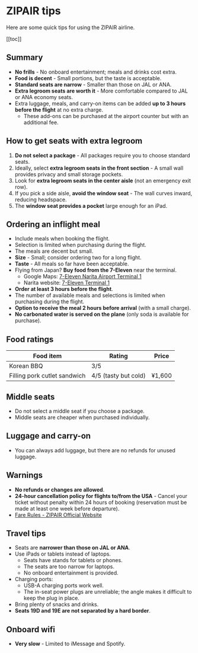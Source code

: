 # ZIPAIR tips

Here are some quick tips for using the ZIPAIR airline.

[[toc]]


## Summary

* **No frills** - No onboard entertainment; meals and drinks cost extra.
* **Food is decent** - Small portions, but the taste is acceptable.
* **Standard seats are narrow** - Smaller than those on JAL or ANA.
* **Extra legroom seats are worth it** - More comfortable compared to JAL or ANA economy seats.
* Extra luggage, meals, and carry-on items can be added **up to 3 hours before the flight** at no extra charge.
  * These add-ons can be purchased at the airport counter but with an additional fee.


## How to get seats with extra legroom

1. **Do not select a package** - All packages require you to choose standard seats.
2. Ideally, select **extra legroom seats in the front section** - A small wall provides privacy and small storage pockets.
3. Look for **extra legroom seats in the center aisle** (not an emergency exit row).
4. If you pick a side aisle, **avoid the window seat** - The wall curves inward, reducing headspace.
5. The **window seat provides a pocket** large enough for an iPad.


## Ordering an inflight meal

* Include meals when booking the flight.
* Selection is limited when purchasing during the flight.
* The meals are decent but small.
* **Size** - Small; consider ordering two for a long flight.
* **Taste** - All meals so far have been acceptable.
* Flying from Japan? **Buy food from the 7-Eleven** near the terminal.
  * Google Maps: [7-Eleven Narita Airport Terminal 1](https://maps.app.goo.gl/yW2jSrHjmbqnE3rw7)
  * Narita website: [7-Eleven Terminal 1](https://www.narita-airport.jp/en/map/?poi=16856599&bearing=59.5&zoom=18&pitch=0&lat=35.76412280000001&lng=140.38351439999997&building=b1f7eac9-464b-49df-aa67-24210e1f9b16&floor=3F)
* **Order at least 3 hours before the flight**.
* The number of available meals and selections is limited when purchasing during the flight.
* **Option to receive the meal 2 hours before arrival** (with a small charge).
* **No carbonated water is served on the plane** (only soda is available for purchase).


## Food ratings

| Food item                    | Rating               | Price  |
| ---------------------------- | -------------------- | ------ |
| Korean BBQ                   | 3/5                  |        |
| Filling pork cutlet sandwich | 4/5 (tasty but cold) | ¥1,600 |


## Middle seats

* Do not select a middle seat if you choose a package.
* Middle seats are cheaper when purchased individually.


## Luggage and carry-on

* You can always add luggage, but there are no refunds for unused luggage.


## Warnings

* **No refunds or changes are allowed**.
* **24-hour cancellation policy for flights to/from the USA** - Cancel your ticket without penalty within 24 hours of booking (reservation must be made at least one week before departure).
* [Fare Rules - ZIPAIR Official Website](https://www.zipair.net/en/farerules)


## Travel tips

* Seats are **narrower than those on JAL or ANA**.
* Use iPads or tablets instead of laptops.
  * Seats have stands for tablets or phones.
  * The seats are too narrow for laptops.
  * No onboard entertainment is provided.
* Charging ports:
  * USB-A charging ports work well.
  * The in-seat power plugs are unreliable; the angle makes it difficult to keep the plug in place.
* Bring plenty of snacks and drinks.
* **Seats 19D and 19E are not separated by a hard border**.


## Onboard wifi

* **Very slow** - Limited to iMessage and Spotify.
